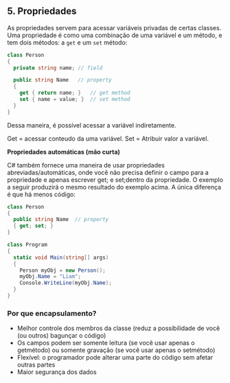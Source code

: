 ## **5. Propriedades**

As propriedades servem para acessar variáveis privadas de certas classes.
Uma propriedade é como uma combinação de uma variável e um método, e tem dois métodos: a `get` e um `set` método: 

```cs
class Person
{
  private string name; // field

  public string Name   // property
  {
    get { return name; }   // get method
    set { name = value; }  // set method
  }
}
```

Dessa maneira, é possível acessar a variável indiretamente.

Get = acessar conteudo da uma variável.
Set = Atribuir valor a variável.

**Propriedades automáticas (mão curta)**

C# também fornece uma maneira de usar propriedades abreviadas/automáticas, onde você não precisa definir o campo para a propriedade e apenas escrever get; e set;dentro da propriedade.
O exemplo a seguir produzirá o mesmo resultado do exemplo acima. A única diferença é que há menos código:

```cs 
class Person
{
  public string Name  // property
  { get; set; }
}

class Program
{
  static void Main(string[] args)
  {
    Person myObj = new Person();
    myObj.Name = "Liam";
    Console.WriteLine(myObj.Name);
  }
}
```

### Por que encapsulamento?
- Melhor controle dos membros da classe (reduz a possibilidade de você (ou outros) bagunçar o código)
- Os campos podem ser somente leitura (se você usar apenas o getmétodo) ou somente gravação (se você usar apenas o setmétodo)
- Flexível: o programador pode alterar uma parte do código sem afetar outras partes
- Maior segurança dos dados
